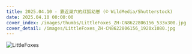 ```yaml
---
title: 2025.04.10 - 靠近巢穴的红狐幼崽 (© WildMedia/Shutterstock)
date: 2025.04.10 00:00:00
cover_index: /images/thumbs/LittleFoxes_ZH-CN8622806156_533x300.jpg
cover_detail: /images/LittleFoxes_ZH-CN8622806156_1920x1080.jpg
---
```


![LittleFoxes](/images/LittleFoxes_ZH-CN8622806156_1920x1080.jpg)
